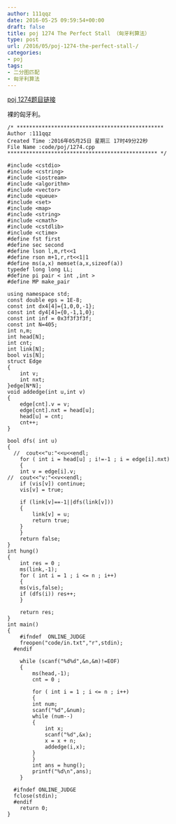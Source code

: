 ```yaml
---
author: 111qqz
date: 2016-05-25 09:59:54+00:00
draft: false
title: poj 1274 The Perfect Stall （匈牙利算法）
type: post
url: /2016/05/poj-1274-the-perfect-stall-/
categories:
- poj
tags:
- 二分图匹配
- 匈牙利算法
---
```


[poj 1274题目链接](http://poj.org/problem?id=1274)

裸的匈牙利。

 

    
    /* ***********************************************
    Author :111qqz
    Created Time :2016年05月25日 星期三 17时49分22秒
    File Name :code/poj/1274.cpp
    ************************************************ */
    
    #include <cstdio>
    #include <cstring>
    #include <iostream>
    #include <algorithm>
    #include <vector>
    #include <queue>
    #include <set>
    #include <map>
    #include <string>
    #include <cmath>
    #include <cstdlib>
    #include <ctime>
    #define fst first
    #define sec second
    #define lson l,m,rt<<1
    #define rson m+1,r,rt<<1|1
    #define ms(a,x) memset(a,x,sizeof(a))
    typedef long long LL;
    #define pi pair < int ,int >
    #define MP make_pair
    
    using namespace std;
    const double eps = 1E-8;
    const int dx4[4]={1,0,0,-1};
    const int dy4[4]={0,-1,1,0};
    const int inf = 0x3f3f3f3f;
    const int N=405;
    int n,m;
    int head[N];
    int cnt;
    int link[N];
    bool vis[N];
    struct Edge
    {
        int v;
        int nxt;
    }edge[N*N];
    void addedge(int u,int v)
    {
        edge[cnt].v = v;
        edge[cnt].nxt = head[u];
        head[u] = cnt;
        cnt++;
    }
    
    bool dfs( int u)
    {
      //  cout<<"u:"<<u<<endl;
        for ( int i = head[u] ; i!=-1 ; i = edge[i].nxt)
        {
    	int v = edge[i].v;
    //	cout<<"v:"<<v<<endl;
    	if (vis[v]) continue;
    	vis[v] = true;
    
    	if (link[v]==-1||dfs(link[v]))
    	{
    	    link[v] = u;
    	    return true;
    	}
        }
        return false;
    }
    int hung()
    {
        int res = 0 ;
        ms(link,-1);
        for ( int i = 1 ; i <= n ; i++)
        {
    	ms(vis,false);
    	if (dfs(i)) res++;
        }
    
        return res;
    }
    int main()
    {
    	#ifndef  ONLINE_JUDGE 
    	freopen("code/in.txt","r",stdin);
      #endif
    
    	while (scanf("%d%d",&n,&m)!=EOF)
    	{
    	    ms(head,-1);
    	    cnt = 0 ;
    
    	    for ( int i = 1 ; i <= n ; i++)
    	    {
    		int num;
    		scanf("%d",&num);
    		while (num--)
    		{
    		    int x;
    		    scanf("%d",&x);
    		    x = x + n;
    		    addedge(i,x);
    		}
    	    }
    	    int ans = hung();
    	    printf("%d\n",ans);
    	}
    
      #ifndef ONLINE_JUDGE  
      fclose(stdin);
      #endif
        return 0;
    }
    



